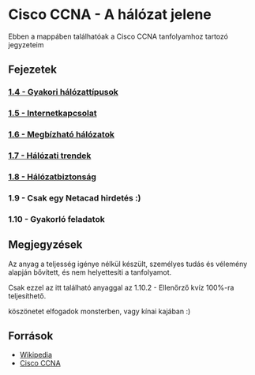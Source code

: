 # Cisco CCNA - A hálózat jelene

Ebben a mappáben találhatóak a Cisco CCNA tanfolyamhoz tartozó jegyzeteim

## Fejezetek

### [1.4 - Gyakori hálózattípusok](1.4.md)

### [1.5 - Internetkapcsolat](1.5.md)

### [1.6 - Megbízható hálózatok](1.6.md)

### [1.7 - Hálózati trendek](1.7.md)

### [1.8 - Hálózatbiztonság](1.8.md)

### 1.9 - Csak egy Netacad hirdetés :)

### 1.10 - Gyakorló feladatok

## Megjegyzések

Az anyag a teljesség igénye nélkül készült, személyes tudás és vélemény alapján bővített, és nem helyettesíti a tanfolyamot.

Csak ezzel az itt található anyaggal az 1.10.2 - Ellenőrző kvíz 100%-ra teljesíthető.

köszönetet elfogadok monsterben, vagy kínai kajában :)

## Források

- [Wikipedia](https://wikipedia.org)
- [Cisco CCNA](https://www.netacad.com/)
